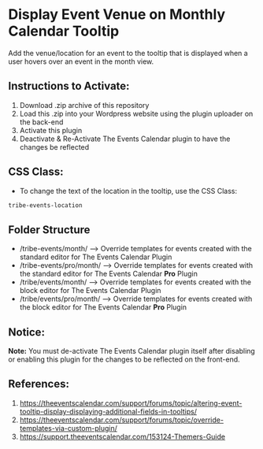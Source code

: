 # Display Event Venue on Monthly Calendar Tooltip
Add the venue/location for an event to the tooltip that is displayed when a user hovers over an event in the month view.

## Instructions to Activate:
1. Download .zip archive of this repository
2. Load this .zip into your Wordpress website using the plugin uploader on the back-end
3. Activate this plugin
4. Deactivate & Re-Activate The Events Calendar plugin to have the changes be reflected

## CSS Class:
- To change the text of the location in the tooltip, use the CSS Class:
```CSS
tribe-events-location
```

## Folder Structure
- /tribe-events/month/ --> Override templates for events created with the standard editor for The Events Calendar Plugin
- /tribe-events/pro/month/ --> Override templates for events created with the standard editor for The Events Calendar <strong>Pro</strong> Plugin
- /tribe/events/month/ --> Override templates for events created with the block editor for The Events Calendar Plugin
- /tribe/events/pro/month/ --> Override templates for events created with the block editor for The Events Calendar <strong>Pro</strong> Plugin

## Notice:
<strong>Note:</strong> You must de-activate The Events Calendar plugin itself after disabling or enabling this plugin for the changes to be reflected on the front-end.

## References:
1. https://theeventscalendar.com/support/forums/topic/altering-event-tooltip-display-displaying-additional-fields-in-tooltips/
2. https://theeventscalendar.com/support/forums/topic/override-templates-via-custom-plugin/
3. https://support.theeventscalendar.com/153124-Themers-Guide
